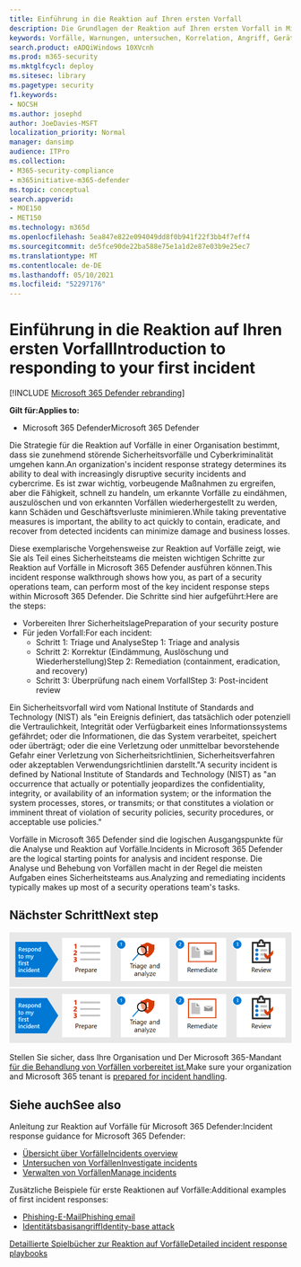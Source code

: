 ```yaml
---
title: Einführung in die Reaktion auf Ihren ersten Vorfall
description: Die Grundlagen der Reaktion auf Ihren ersten Vorfall in Microsoft 365 Defender.
keywords: Vorfälle, Warnungen, untersuchen, Korrelation, Angriff, Geräte, Benutzer, Identitäten, Identität, Postfach, E-Mail, 365, microsoft, m365, Reaktion auf Vorfälle, Cyberangriff
search.product: eADQiWindows 10XVcnh
ms.prod: m365-security
ms.mktglfcycl: deploy
ms.sitesec: library
ms.pagetype: security
f1.keywords:
- NOCSH
ms.author: josephd
author: JoeDavies-MSFT
localization_priority: Normal
manager: dansimp
audience: ITPro
ms.collection:
- M365-security-compliance
- m365initiative-m365-defender
ms.topic: conceptual
search.appverid:
- MOE150
- MET150
ms.technology: m365d
ms.openlocfilehash: 5ea847e822e094049dd8f0b941f22f3bb4f7eff4
ms.sourcegitcommit: de5fce90de22ba588e75e1a1d2e87e03b9e25ec7
ms.translationtype: MT
ms.contentlocale: de-DE
ms.lasthandoff: 05/10/2021
ms.locfileid: "52297176"
---
```

# <a name="introduction-to-responding-to-your-first-incident"></a><span data-ttu-id="c2220-104">Einführung in die Reaktion auf Ihren ersten Vorfall</span><span class="sxs-lookup"><span data-stu-id="c2220-104">Introduction to responding to your first incident</span></span>

[!INCLUDE [Microsoft 365 Defender rebranding](../includes/microsoft-defender.md)]

<span data-ttu-id="c2220-105">**Gilt für:**</span><span class="sxs-lookup"><span data-stu-id="c2220-105">**Applies to:**</span></span>
- <span data-ttu-id="c2220-106">Microsoft 365 Defender</span><span class="sxs-lookup"><span data-stu-id="c2220-106">Microsoft 365 Defender</span></span>

<span data-ttu-id="c2220-107">Die Strategie für die Reaktion auf Vorfälle in einer Organisation bestimmt, dass sie zunehmend störende Sicherheitsvorfälle und Cyberkriminalität umgehen kann.</span><span class="sxs-lookup"><span data-stu-id="c2220-107">An organization's incident response strategy determines its ability to deal with increasingly disruptive security incidents and cybercrime.</span></span> <span data-ttu-id="c2220-108">Es ist zwar wichtig, vorbeugende Maßnahmen zu ergreifen, aber die Fähigkeit, schnell zu handeln, um erkannte Vorfälle zu eindähmen, auszulöschen und von erkannten Vorfällen wiederhergestellt zu werden, kann Schäden und Geschäftsverluste minimieren.</span><span class="sxs-lookup"><span data-stu-id="c2220-108">While taking preventative measures is important, the ability to act quickly to contain, eradicate, and recover from detected incidents can minimize damage and business losses.</span></span>

<span data-ttu-id="c2220-109">Diese exemplarische Vorgehensweise zur Reaktion auf Vorfälle zeigt, wie Sie als Teil eines Sicherheitsteams die meisten wichtigen Schritte zur Reaktion auf Vorfälle in Microsoft 365 Defender ausführen können.</span><span class="sxs-lookup"><span data-stu-id="c2220-109">This incident response walkthrough shows how you, as part of a security operations team, can perform most of the key incident response steps within Microsoft 365 Defender.</span></span> <span data-ttu-id="c2220-110">Die Schritte sind hier aufgeführt:</span><span class="sxs-lookup"><span data-stu-id="c2220-110">Here are the steps:</span></span>

- <span data-ttu-id="c2220-111">Vorbereiten Ihrer Sicherheitslage</span><span class="sxs-lookup"><span data-stu-id="c2220-111">Preparation of your security posture</span></span>
- <span data-ttu-id="c2220-112">Für jeden Vorfall:</span><span class="sxs-lookup"><span data-stu-id="c2220-112">For each incident:</span></span>
  - <span data-ttu-id="c2220-113">Schritt 1: Triage und Analyse</span><span class="sxs-lookup"><span data-stu-id="c2220-113">Step 1: Triage and analysis</span></span>
  - <span data-ttu-id="c2220-114">Schritt 2: Korrektur (Eindämmung, Auslöschung und Wiederherstellung)</span><span class="sxs-lookup"><span data-stu-id="c2220-114">Step 2: Remediation (containment, eradication, and recovery)</span></span>
  - <span data-ttu-id="c2220-115">Schritt 3: Überprüfung nach einem Vorfall</span><span class="sxs-lookup"><span data-stu-id="c2220-115">Step 3: Post-incident review</span></span>

<span data-ttu-id="c2220-116">Ein Sicherheitsvorfall wird vom National Institute of Standards and Technology (NIST) als "ein Ereignis definiert, das tatsächlich oder potenziell die Vertraulichkeit, Integrität oder Verfügbarkeit eines Informationssystems gefährdet; oder die Informationen, die das System verarbeitet, speichert oder überträgt; oder die eine Verletzung oder unmittelbar bevorstehende Gefahr einer Verletzung von Sicherheitsrichtlinien, Sicherheitsverfahren oder akzeptablen Verwendungsrichtlinien darstellt."</span><span class="sxs-lookup"><span data-stu-id="c2220-116">A security incident is defined by National Institute of Standards and Technology (NIST) as "an occurrence that actually or potentially jeopardizes the confidentiality, integrity, or availability of an information system; or the information the system processes, stores, or transmits; or that constitutes a violation or imminent threat of violation of security policies, security procedures, or acceptable use policies."</span></span>

<span data-ttu-id="c2220-117">Vorfälle in Microsoft 365 Defender sind die logischen Ausgangspunkte für die Analyse und Reaktion auf Vorfälle.</span><span class="sxs-lookup"><span data-stu-id="c2220-117">Incidents in Microsoft 365 Defender are the logical starting points for analysis and incident response.</span></span> <span data-ttu-id="c2220-118">Die Analyse und Behebung von Vorfällen macht in der Regel die meisten Aufgaben eines Sicherheitsteams aus.</span><span class="sxs-lookup"><span data-stu-id="c2220-118">Analyzing and remediating incidents typically makes up most of a security operations team's tasks.</span></span>

## <a name="next-step"></a><span data-ttu-id="c2220-119">Nächster Schritt</span><span class="sxs-lookup"><span data-stu-id="c2220-119">Next step</span></span>

<span data-ttu-id="c2220-120">[![Vorbereiten Ihrer Organisation und des Microsoft 365-Mandanten](../../media/first-incident-overview/first-incident-path.png)](first-incident-prepare.md)</span><span class="sxs-lookup"><span data-stu-id="c2220-120">[![Prepare your organization and Microsoft 365 tenant](../../media/first-incident-overview/first-incident-path.png)](first-incident-prepare.md)</span></span>

<span data-ttu-id="c2220-121">Stellen Sie sicher, dass Ihre Organisation und Der Microsoft 365-Mandant [für die Behandlung von Vorfällen vorbereitet ist.](first-incident-prepare.md)</span><span class="sxs-lookup"><span data-stu-id="c2220-121">Make sure your organization and Microsoft 365 tenant is [prepared for incident handling](first-incident-prepare.md).</span></span>

## <a name="see-also"></a><span data-ttu-id="c2220-122">Siehe auch</span><span class="sxs-lookup"><span data-stu-id="c2220-122">See also</span></span>

<span data-ttu-id="c2220-123">Anleitung zur Reaktion auf Vorfälle für Microsoft 365 Defender:</span><span class="sxs-lookup"><span data-stu-id="c2220-123">Incident response guidance for Microsoft 365 Defender:</span></span>

- [<span data-ttu-id="c2220-124">Übersicht über Vorfälle</span><span class="sxs-lookup"><span data-stu-id="c2220-124">Incidents overview</span></span>](incidents-overview.md)
- [<span data-ttu-id="c2220-125">Untersuchen von Vorfällen</span><span class="sxs-lookup"><span data-stu-id="c2220-125">Investigate incidents</span></span>](investigate-incidents.md)
- [<span data-ttu-id="c2220-126">Verwalten von Vorfällen</span><span class="sxs-lookup"><span data-stu-id="c2220-126">Manage incidents</span></span>](manage-incidents.md)

<span data-ttu-id="c2220-127">Zusätzliche Beispiele für erste Reaktionen auf Vorfälle:</span><span class="sxs-lookup"><span data-stu-id="c2220-127">Additional examples of first incident responses:</span></span>

- [<span data-ttu-id="c2220-128">Phishing-E-Mail</span><span class="sxs-lookup"><span data-stu-id="c2220-128">Phishing email</span></span>](first-incident-path-phishing.md)
- [<span data-ttu-id="c2220-129">Identitätsbasisangriff</span><span class="sxs-lookup"><span data-stu-id="c2220-129">Identity-base attack</span></span>](first-incident-path-identity.md)

[<span data-ttu-id="c2220-130">Detaillierte Spielbücher zur Reaktion auf Vorfälle</span><span class="sxs-lookup"><span data-stu-id="c2220-130">Detailed incident response playbooks</span></span>](https://docs.microsoft.com/security/compass/incident-response-playbooks)


